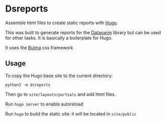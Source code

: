 # Dsreports

Assemble html files to create static reports with [Hugo](https://gohugo.io/).

This was built to generate reports for the [Dataswim](https://github.com/synw/dataswim) library 
but can be used for other tasks. It is basically a boilerplate for Hugo.

It uses the [Bulma](http://bulma.io/) css framework

## Usage

To copy the Hugo base site to the current directory:

   ```
   python3 -m dsreports
   ```
   
Then go to `site/layouts/partials` and add html files.

Run `hugo server` to enable autoreload

Run `hugo` to build the static site: it will be located in `site/public`
